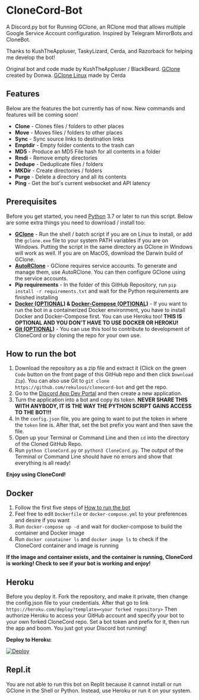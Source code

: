 # CloneCord-Bot

A Discord.py bot for Running GClone, an RClone mod that allows multiple Google Service Account configuration. Inspired by Telegram MirrorBots and CloneBot.

Thanks to KushTheAppluser, TaskyLizard, Cerda, and Razorback for helping me develop the bot!

Original bot and code made by KushTheAppluser / BlackBeard. [GClone](https://github.com/donwa/gclone) created by Donwa. [GClone Linux](https://github.com/AndreVuillemot160/gclone) made by Cerda

## Features

Below are the features the bot currently has of now. New commands and features will be coming soon!

- **Clone** - Clones files / folders to other places
- **Move** - Moves files / folders to other places
- **Sync** - Sync source links to destination links
- **Emptdir** - Empty folder contents to the trash can
- **MD5** - Produce an MD5 File hash for all contents in a folder
- **Rmdi** - Remove empty directories
- **Dedupe** - Deduplicate files / folders
- **MKDir** - Create directories / folders
- **Purge** - Delete a directory and all its contents
- **Ping** - Get the bot's current websocket and API latency

## Prerequisites

Before you get started, you need [Python](https://python.org) 3.7 or later to run this script. Below are some extra things you need to download / install too:

- **[GClone](https://github.com/donwa/gclone)** - Run the shell / batch script if you are on Linux to install, or add the `gclone.exe` file to your system PATH variables if you are on Windows. Putting the script in the same directory as GClone in Windows will work as well. If you are on MacOS, download the Darwin build of GClone.
- **[AutoRClone](https://github.com/xyou365/autorclone)** - GClone requires service accounts. To generate and manage them, use AutoRClone. You can then configure GClone using the service accounts.
- **Pip requirements** - In the folder of this GitHub Repository, run `pip install -r requirements.txt` and wait for the Python requirements are finished installing
- **[Docker (OPTIONAL)](https://docker.com) & [Docker-Compose (OPTIONAL)](https://docs.docker.com/compose)** - If you want to run the bot in a containerized Docker environment, you have to install Docker and Docker-Compose first. You can use Heroku too! **THIS IS OPTIONAL AND YOU DON'T HAVE TO USE DOCKER OR HEROKU!**
- **[Git (OPTIONAL)](https://git-scm.com)** - You can use this tool to contribute to development of CloneCord or by cloning the repo for your own use.

## How to run the bot

1. Download the repository as a zip file and extract it (Click on the green `Code` button on the front page of this GitHub repo and then click `Download Zip`). You can also use Git to `git clone https://github.com/rekulous/clonecord-bot` and get the repo.
2. Go to the [Discord App Dev Portal](https://discord.com/developers/applications) and then create a new application.
3. Turn the application into a bot and copy its token. **NEVER SHARE THIS WITH ANYBODY, IT IS THE WAY THE PYTHON SCRIPT GAINS ACCESS TO THE BOT!!!**
4. In the `config.json` file, you are going to want to put the token in where the `token` line is. After that, set the bot prefix you want and then save the file.
5. Open up your Terminal or Command Line and then `cd` into the directory of the Cloned GitHub Repo.
6. Run `python CloneCord.py` or `python3 CloneCord.py`. The output of the Terminal or Command Line should have no errors and show that everything is all ready!

**Enjoy using CloneCord!**

## Docker

1. Follow the first five steps of [How to run the bot](#How-to-run-the-bot)
2. Feel free to edit `Dockerfile` or `docker-compose.yml` to your preferences and desire if you want
3. Run `docker-compose up -d` and wait for docker-compose to build the container and Docker image
4. Run `docker conatainer ls` and `docker image ls` to check if the CloneCord container and image is running

**If the image and container exists, and the container is running, CloneCord is working! Check to see if your bot is working and enjoy!**

## Heroku

Before you deploy it. Fork the repository, and make it private, then change the config.json file to your credentials.
After that go to link `https://heroku.com/deploy?template=<your forked repository>`
Then authorize Heroku to access your GitHub account and specify your bot to your own forked CloneCord repo. Set a bot token and prefix for it, then run the app and boom. You just got your Discord bot running!

**Deploy to Heroku:**

 [![Deploy](https://www.herokucdn.com/deploy/button.svg)](https://heroku.com/deploy?template=https://github.com/Rekulous/CloneCord-Bot/blob/main)

## Repl.it

You are not able to run this bot on Replit because it cannot install or run GClone in the Shell or Python. Instead, use Heroku or run it on your system.

